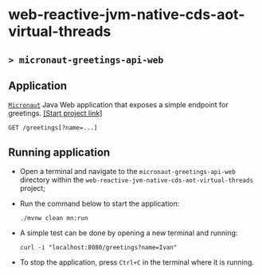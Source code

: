 # web-reactive-jvm-native-cds-aot-virtual-threads
## `> micronaut-greetings-api-web`

## Application

[`Micronaut`](https://micronaut.io/) Java Web application that exposes a simple endpoint for greetings. [[Start project link]](https://micronaut.io/launch?type=DEFAULT&name=micronaut-greetings-api-web&package=com.ivanfranchin.micronautgreetingsapiweb&javaVersion=JDK_21&lang=JAVA&build=MAVEN&test=JUNIT&version=4.6.3)
```
GET /greetings[?name=...]
```

## Running application

- Open a terminal and navigate to the `micronaut-greetings-api-web` directory within the `web-reactive-jvm-native-cds-aot-virtual-threads` project;

- Run the command below to start the application:
  ```
  ./mvnw clean mn:run
  ```

- A simple test can be done by opening a new terminal and running:
  ```
  curl -i "localhost:8080/greetings?name=Ivan"
  ```

- To stop the application, press `Ctrl+C` in the terminal where it is running.
